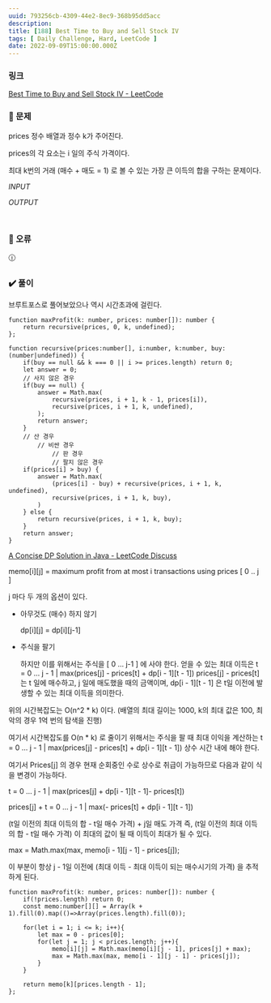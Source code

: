 ```yaml
---
uuid: 793256cb-4309-44e2-8ec9-368b95dd5acc
description: 
title: [188] Best Time to Buy and Sell Stock IV
tags: [ Daily Challenge, Hard, LeetCode ]
date: 2022-09-09T15:00:00.000Z
---
```








### 링크

[Best Time to Buy and Sell Stock IV - LeetCode](https://leetcode.com/problems/best-time-to-buy-and-sell-stock-iv/)

### 📝 문제

prices 정수 배열과 정수 k가 주어진다.

prices의 각 요소는 i 일의 주식 가격이다.

최대 k번의 거래 (매수 + 매도 = 1) 로 볼 수 있는 가장 큰 이득의 합을 구하는 문제이다.

*INPUT*

*OUTPUT*

```jsx

```

```jsx

```

### 🚨 오류

<aside>
🕧

</aside>

### ✔️ 풀이

브루트포스로 풀어보았으나 역시 시간초과에 걸린다.

```tsx
function maxProfit(k: number, prices: number[]): number {
    return recursive(prices, 0, k, undefined);
};

function recursive(prices:number[], i:number, k:number, buy:(number|undefined)) {
    if(buy == null && k === 0 || i >= prices.length) return 0;
    let answer = 0;
    // 사지 않은 경우
    if(buy == null) {
        answer = Math.max(
            recursive(prices, i + 1, k - 1, prices[i]),
            recursive(prices, i + 1, k, undefined),
        );
        return answer;
    }
    // 산 경우
        // 비싼 경우
            // 판 경우
            // 팔지 않은 경우
    if(prices[i] > buy) {
        answer = Math.max(
            (prices[i] - buy) + recursive(prices, i + 1, k, undefined),
            recursive(prices, i + 1, k, buy),
        )
    } else {
        return recursive(prices, i + 1, k, buy);
    }
    return answer;
}
```

[A Concise DP Solution in Java - LeetCode Discuss](https://leetcode.com/problems/best-time-to-buy-and-sell-stock-iv/discuss/54113/A-Concise-DP-Solution-in-Java)

memo[i][j] = maximum profit from at most i transactions using prices [ 0 .. j ]

j 마다 두 개의 옵션이 있다.

- 아무것도 (매수) 하지 않기
    
    dp[i][j] = dp[i][j-1]
    
- 주식을 팔기
    
    하지만 이를 위해서는 주식을 [ 0 … j-1 ] 에 사야 한다.
    얻을 수 있는 최대 이득은 t = 0 … j - 1 | max(prices[j] - prices[t] + dp[i - 1][t - 1])
    prices[j] - prices[t] 는 t 일에 매수하고, j 일에 매도했을 때의 금액이며, dp[i - 1][t - 1] 은 t일 이전에 발생할 수 있는 최대 이득을 의미한다.
    

위의 시간복잡도는 O(n^2 * k) 이다. (배열의 최대 길이는 1000, k의 최대 값은 100, 최악의 경우 1억 번의 탐색을 진행)

여기서 시간복잡도를 O(n * k) 로 줄이기 위해서는 주식을 팔 때 최대 이익을 계산하는 t = 0 … j - 1 | max(prices[j] - prices[t] + dp[i - 1][t - 1]) 상수 시간 내에 해야 한다.

여기서 Prices[j] 의 경우 현재 순회중인 수로 상수로 취급이 가능하므로 다음과 같이 식을 변경이 가능하다.

t = 0 … j - 1 | max(prices[j] + dp[i - 1][t - 1]- prices[t])

prices[j] + t = 0 … j - 1 | max(- prices[t] + dp[i - 1][t - 1])

(t일 이전의 최대 이득의 합 - t일 매수 가격) + j일 매도 가격
즉, (t일 이전의 최대 이득의 합 - t일 매수 가격) 이 최대의 값이 될 때 이득이 최대가 될 수 있다.

max = Math.max(max, memo[i - 1][j - 1] - prices[j]);

이 부분이 항상 j - 1일 이전에 (최대 이득 - 최대 이득이 되는 매수시기의 가격) 을 추적하게 된다.

```tsx
function maxProfit(k: number, prices: number[]): number {
    if(!prices.length) return 0;
    const memo:number[][] = Array(k + 1).fill(0).map(()=>Array(prices.length).fill(0));
    
    for(let i = 1; i <= k; i++){
        let max = 0 - prices[0];
        for(let j = 1; j < prices.length; j++){
            memo[i][j] = Math.max(memo[i][j - 1], prices[j] + max);
            max = Math.max(max, memo[i - 1][j - 1] - prices[j]);
        }
    }
    
    return memo[k][prices.length - 1];
};
```